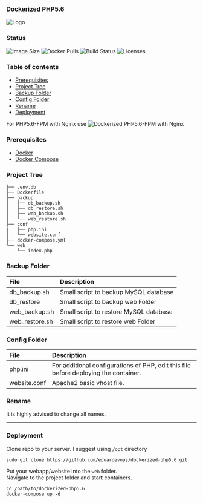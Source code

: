 ### Dockerized PHP5.6

![Logo](./assets/logo.png)          

### Status
<img alt="Image Size" src="https://img.shields.io/docker/image-size/eduardevops/php5.6" style="max-width:100%;"> <img alt="Docker Pulls" src="https://img.shields.io/docker/pulls/eduardevops/php5.6" style="max-width:100%;"> <img alt="Build Status" src="https://img.shields.io/docker/cloud/build/eduardevops/php5.6" style="max-width:100%;"> <img alt="Licenses" src="https://img.shields.io/badge/License-GPLv3-blue.svg" style="max-width:100%;">

### Table of contents
* [Prerequisites](#Prerequisites)
* [Project Tree](#Project-Tree)
* [Backup Folder](#Backup-Folder)
* [Config Folder](#Config-Folder)
* [Rename](#Rename)
* [Deployment](#Deployment)

For PHP5.6-FPM with Nginx use ![Dockerized PHP5.6-FPM with Nginx](https://github.com/eduardevops/dockerized-php5.6-fpm)

### Prerequisites
*	[Docker](https://www.docker.com/)
*	[Docker Compose](https://docs.docker.com/compose/install/)

### Project Tree
```less
├── .env.db
├── Dockerfile
├── backup
│   ├── db_backup.sh
│   ├── db_restore.sh
│   ├── web_backup.sh
│   └── web_restore.sh
├── conf
|   ├── php.ini
│   └── website.conf
├── docker-compose.yml
└── web
    └── index.php
```

### Backup Folder
| File                        | Description                              |
| :-------------------------- |:---------------------------------------- |
| db_backup.sh                | Small script to backup MySQL database    |      
| db_restore                  | Small script to backup web Folder        |
| web_backup.sh               | Small script to restore MySQL database   |
| web_restore.sh              | Small script to restore web Folder       |

### Config Folder
| File                        | Description                              |
| :-------------------------- |:------------------------------------------------------------------------------------ |
| php.ini                     | For additional configurations of PHP, еdit this file before deploying the container. |  
| website.conf                | Apache2 basic vhost file.  

### Rename
It is highly advised to change all names.

-----

### Deployment
Clone repo to your server. I suggest using ```/opt``` directory
```less
sudo git clone https://github.com/eduardevops/dockerized-php5.6.git
```

Put your webapp/website into the ```web``` folder. <br>
Navigate to the project folder and start containers.

```less
cd /path/to/dockerized-php5.6
docker-compose up -d
```
